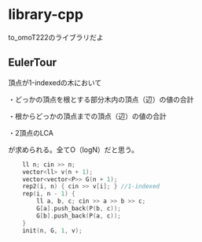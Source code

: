 # library-cpp
to_omoT222のライブラリだよ

## EulerTour
頂点が1-indexedの木において

・どっかの頂点を根とする部分木内の頂点（辺）の値の合計

・根からどっかの頂点までの頂点（辺）の値の合計

・2頂点のLCA

が求められる。全てO（logN）だと思う。

```c++
	ll n; cin >> n;
	vector<ll> v(n + 1);
	vector<vector<P>> G(n + 1);
	rep2(i, n) { cin >> v[i]; } //1-indexed
	rep(i, n - 1) {
		ll a, b, c; cin >> a >> b >> c;
		G[a].push_back(P(b, c));
		G[b].push_back(P(a, c));
	}
	init(n, G, 1, v);
```
